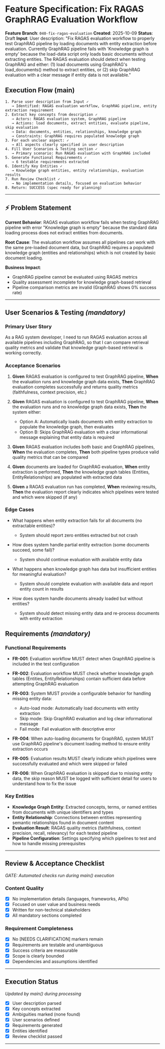 # Feature Specification: Fix RAGAS GraphRAG Evaluation Workflow

**Feature Branch**: `040-fix-ragas-evaluation`
**Created**: 2025-10-09
**Status**: Draft
**Input**: User description: "Fix RAGAS evaluation workflow to properly test GraphRAG pipeline by loading documents with entity extraction before evaluation. Currently GraphRAG pipeline fails with 'Knowledge graph is empty' because the load-data script only loads basic documents without extracting entities. The RAGAS evaluation should detect when testing GraphRAG and either: (1) load documents using GraphRAG's load_documents() method to extract entities, or (2) skip GraphRAG evaluation with a clear message if entity data is not available."

## Execution Flow (main)
```
1. Parse user description from Input ✓
   → Identified: RAGAS evaluation workflow, GraphRAG pipeline, entity extraction requirement
2. Extract key concepts from description ✓
   → Actors: RAGAS evaluation system, GraphRAG pipeline
   → Actions: load documents, extract entities, evaluate pipeline, skip evaluation
   → Data: documents, entities, relationships, knowledge graph
   → Constraints: GraphRAG requires populated knowledge graph
3. For each unclear aspect: ✓
   → All aspects clearly specified in user description
4. Fill User Scenarios & Testing section ✓
   → Primary scenario: Run RAGAS evaluation with GraphRAG included
5. Generate Functional Requirements ✓
   → 6 testable requirements extracted
6. Identify Key Entities ✓
   → Knowledge graph entities, entity relationships, evaluation results
7. Run Review Checklist ✓
   → No implementation details, focused on evaluation behavior
8. Return: SUCCESS (spec ready for planning)
```

---

## ⚡ Problem Statement

**Current Behavior**: RAGAS evaluation workflow fails when testing GraphRAG pipeline with error "Knowledge graph is empty" because the standard data loading process does not extract entities from documents.

**Root Cause**: The evaluation workflow assumes all pipelines can work with the same pre-loaded document data, but GraphRAG requires a populated knowledge graph (entities and relationships) which is not created by basic document loading.

**Business Impact**:
- GraphRAG pipeline cannot be evaluated using RAGAS metrics
- Quality assessment incomplete for knowledge graph-based retrieval
- Pipeline comparison metrics are invalid (GraphRAG shows 0% success rate)

---

## User Scenarios & Testing *(mandatory)*

### Primary User Story
As a RAG system developer, I need to run RAGAS evaluation across all available pipelines including GraphRAG, so that I can compare retrieval quality metrics and validate that knowledge graph-based retrieval is working correctly.

### Acceptance Scenarios

1. **Given** RAGAS evaluation is configured to test GraphRAG pipeline, **When** the evaluation runs and knowledge graph data exists, **Then** GraphRAG evaluation completes successfully and returns quality metrics (faithfulness, context precision, etc.)

2. **Given** RAGAS evaluation is configured to test GraphRAG pipeline, **When** the evaluation runs and no knowledge graph data exists, **Then** the system either:
   - Option A: Automatically loads documents with entity extraction to populate the knowledge graph, then evaluates
   - Option B: Skips GraphRAG evaluation with a clear informational message explaining that entity data is required

3. **Given** RAGAS evaluation includes both basic and GraphRAG pipelines, **When** the evaluation completes, **Then** both pipeline types produce valid quality metrics that can be compared

4. **Given** documents are loaded for GraphRAG evaluation, **When** entity extraction is performed, **Then** the knowledge graph tables (Entities, EntityRelationships) are populated with extracted data

5. **Given** a RAGAS evaluation run has completed, **When** reviewing results, **Then** the evaluation report clearly indicates which pipelines were tested and which were skipped (if any)

### Edge Cases

- What happens when entity extraction fails for all documents (no extractable entities)?
  - System should report zero entities extracted but not crash

- How does system handle partial entity extraction (some documents succeed, some fail)?
  - System should continue evaluation with available entity data

- What happens when knowledge graph has data but insufficient entities for meaningful evaluation?
  - System should complete evaluation with available data and report entity count in results

- How does system handle documents already loaded but without entities?
  - System should detect missing entity data and re-process documents with entity extraction

## Requirements *(mandatory)*

### Functional Requirements

- **FR-001**: Evaluation workflow MUST detect when GraphRAG pipeline is included in the test configuration

- **FR-002**: Evaluation workflow MUST check whether knowledge graph tables (Entities, EntityRelationships) contain sufficient data before attempting GraphRAG evaluation

- **FR-003**: System MUST provide a configurable behavior for handling missing entity data:
  - Auto-load mode: Automatically load documents with entity extraction
  - Skip mode: Skip GraphRAG evaluation and log clear informational message
  - Fail mode: Fail evaluation with descriptive error

- **FR-004**: When auto-loading documents for GraphRAG, system MUST use GraphRAG pipeline's document loading method to ensure entity extraction occurs

- **FR-005**: Evaluation results MUST clearly indicate which pipelines were successfully evaluated and which were skipped or failed

- **FR-006**: When GraphRAG evaluation is skipped due to missing entity data, the skip reason MUST be logged with sufficient detail for users to understand how to fix the issue

### Key Entities

- **Knowledge Graph Entity**: Extracted concepts, terms, or named entities from documents with unique identifiers and types
- **Entity Relationship**: Connections between entities representing semantic relationships found in document content
- **Evaluation Result**: RAGAS quality metrics (faithfulness, context precision, recall, relevancy) for each tested pipeline
- **Pipeline Configuration**: Settings specifying which pipelines to test and how to handle missing prerequisites

---

## Review & Acceptance Checklist
*GATE: Automated checks run during main() execution*

### Content Quality
- [x] No implementation details (languages, frameworks, APIs)
- [x] Focused on user value and business needs
- [x] Written for non-technical stakeholders
- [x] All mandatory sections completed

### Requirement Completeness
- [x] No [NEEDS CLARIFICATION] markers remain
- [x] Requirements are testable and unambiguous
- [x] Success criteria are measurable
- [x] Scope is clearly bounded
- [x] Dependencies and assumptions identified

---

## Execution Status
*Updated by main() during processing*

- [x] User description parsed
- [x] Key concepts extracted
- [x] Ambiguities marked (none found)
- [x] User scenarios defined
- [x] Requirements generated
- [x] Entities identified
- [x] Review checklist passed

---
